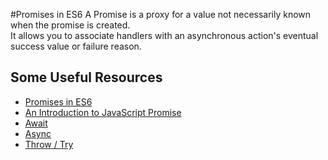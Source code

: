 #Promises in ES6
A Promise is a proxy for a value not necessarily known when the promise is created.<br> It allows you to associate handlers with an asynchronous action's eventual success value or failure reason.

## Some Useful Resources
* [Promises in ES6](https://developer.mozilla.org/en-US/docs/Web/JavaScript/Reference/Global_Objects/Promise)<br>
* [An Introduction to JavaScript Promise](https://web.dev/promises/)<br>
* [Await](https://developer.mozilla.org/en-US/docs/Web/JavaScript/Reference/Operators/await)<br>
* [Async](https://developer.mozilla.org/en-US/docs/Web/JavaScript/Reference/Statements/async_function)<br>
* [Throw / Try](https://developer.mozilla.org/en-US/docs/Web/JavaScript/Reference/Statements/throw)<br>

